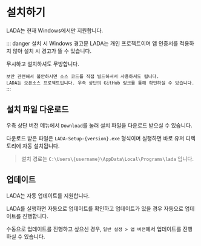 # 설치하기

LADA는 현재 Windows에서만 지원합니다.

::: danger 설치 시 Windows 경고문
LADA는 개인 프로젝트이며 앱 인증서를 적용하지 않아 설치 시 경고가 뜰 수 있습니다.

무시하고 설치하셔도 무방합니다.

`보안 관련해서 불안하시면 소스 코드를 직접 빌드하셔서 사용하셔도 됩니다.`<br>
`LADA는 오픈소스 프로젝트입니다. 우측 상단의 GitHub 링크를 통해 확인하실 수 있습니다.`
:::

## 설치 파일 다운로드

우측 상단 버전 메뉴에서 `Download`를 눌러 설치 파일을 다운로드 받으실 수 있습니다.

다운로드 받은 파일은 `LADA-Setup-{version}.exe` 형식이며 실행하면 바로 유저 디렉토리에 자동 설치됩니다.

> 설치 경로는 `C:\Users\{username}\AppData\Local\Programs\lada` 입니다.

## 업데이트

LADA는 자동 업데이트를 지원합니다.

LADA를 실행하면 자동으로 업데이트를 확인하고 업데이트가 있을 경우 자동으로 업데이트를 진행합니다.

수동으로 업데이트를 진행하고 싶으신 경우, `일반 설정 > 앱 버전`에서 업데이트를 진행하실 수 있습니다.